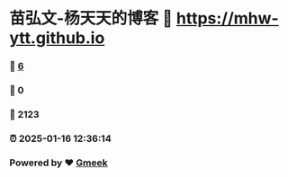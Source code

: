 # 苗弘文-杨天天的博客 :link: https://mhw-ytt.github.io 
### :page_facing_up: [6](https://mhw-ytt.github.io/tag.html) 
### :speech_balloon: 0 
### :hibiscus: 2123 
### :alarm_clock: 2025-01-16 12:36:14 
### Powered by :heart: [Gmeek](https://github.com/Meekdai/Gmeek)
